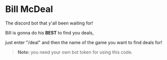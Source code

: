 # Bill McDeal

The discord bot that y'all been waiting for!

Bill is gonna do his **BEST** to find you deals,

just enter "/deal" and then the name of the game you want to find deals for!

> **Note:** you need your own bot token for using this code.

